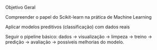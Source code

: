 Objetivo Geral

Compreender o papel do Scikit-learn na prática de Machine Learning

Aplicar modelos preditivos (classificação) com dados reais

Seguir o pipeline básico: dados → visualização → limpeza → treino → predição → avaliação → possíveis melhorias do modelo.

